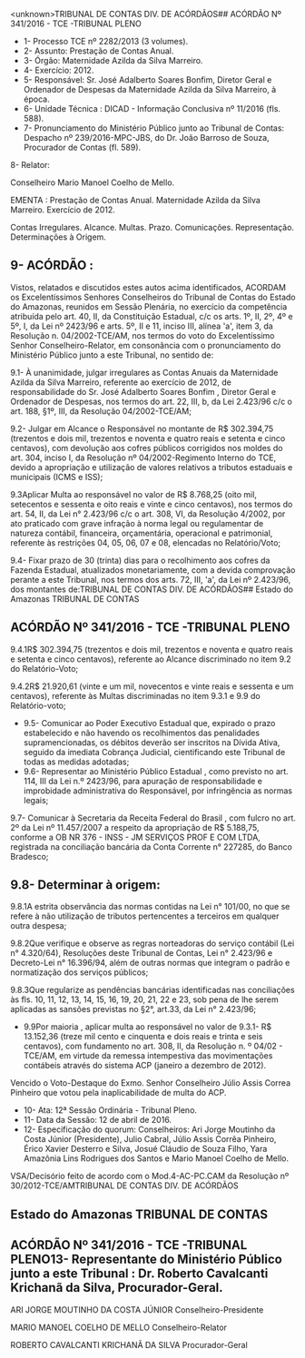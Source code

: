 &lt;unknown&gt;TRIBUNAL DE CONTAS DIV. DE ACÓRDÃOS## ACÓRDÃO Nº 341/2016 - TCE -TRIBUNAL PLENO

- 1- Processo TCE nº 2282/2013 (3 volumes).
- 2- Assunto: Prestação de Contas Anual.
- 3- Órgão: Maternidade Azilda da Silva Marreiro.
- 4- Exercício: 2012.
- 5-  Responsável: Sr.  José  Adalberto  Soares  Bonfim,  Diretor  Geral  e  Ordenador  de Despesas da Maternidade Azilda da Silva Marreiro, à época.
- 6- Unidade Técnica : DICAD - Informação Conclusiva nº 11/2016 (fls. 588).
- 7- Pronunciamento do Ministério Público junto ao Tribunal de Contas: Despacho nº 239/2016-MPC-JBS, do Dr. João Barroso de Souza, Procurador de Contas (fl. 589).

8- Relator:

Conselheiro Mario Manoel Coelho de Mello.

EMENTA : Prestação de Contas Anual. Maternidade Azilda da Silva Marreiro. Exercício de 2012.

Contas Irregulares. Alcance. Multas. Prazo. Comunicações.  Representação.  Determinações  à Origem.

## 9- ACÓRDÃO :

Vistos, relatados e discutidos estes autos acima identificados, ACORDAM os Excelentíssimos Senhores Conselheiros do Tribunal de Contas do Estado do  Amazonas, reunidos em Sessão Plenária, no exercício da competência atribuída pelo art. 40,  II, da Constituição Estadual, c/c os arts. 1º, II, 2º, 4º e 5º, I, da Lei nº 2423/96 e arts. 5º, II e 11, inciso III,  alínea 'a',  item 3, da Resolução n. 04/2002-TCE/AM, nos termos do voto do Excelentíssimo Senhor Conselheiro-Relator, em consonância com o pronunciamento do Ministério Público junto a este Tribunal, no sentido de:

9.1-  À  unanimidade,  julgar  irregulares as  Contas  Anuais  da  Maternidade Azilda da Silva Marreiro, referente ao exercício de 2012, de responsabilidade do Sr. José Adalberto Soares Bonfim ,  Diretor  Geral e Ordenador de Despesas, nos termos do art. 22, III, b, da Lei 2.423/96 c/c o art. 188, §1º, III, da Resolução 04/2002-TCE/AM;

9.2-  Julgar  em  Alcance o  Responsável  no  montante  de  R$ 302.394,75 (trezentos e dois mil, trezentos e noventa e quatro reais e setenta e cinco centavos), com devolução aos cofres públicos corrigidos nos moldes do art. 304, inciso I, da Resolução nº 04/2002-Regimento Interno do TCE, devido a apropriação e utilização de valores relativos a tributos estaduais e municipais (ICMS e ISS);

9.3Aplicar  Multa ao  responsável  no  valor  de  R$ 8.768,25 (oito mil, setecentos e sessenta e oito reais e vinte e cinco centavos), nos termos do art. 54, II, da Lei  n°  2.423/96  c/c  o  art.  308,  VI,  da  Resolução  4/2002,  por  ato  praticado  com  grave infração  à  norma  legal  ou  regulamentar  de  natureza  contábil,  financeira,  orçamentária, operacional  e  patrimonial,  referente  às  restrições  04,  05,  06,  07  e  08,  elencadas  no Relatório/Voto;

9.4- Fixar prazo de 30 (trinta) dias para o recolhimento aos cofres da Fazenda Estadual,  atualizados  monetariamente,  com  a  devida  comprovação  perante  a  este Tribunal, nos termos dos arts. 72, III, 'a', da Lei nº 2.423/96, dos montantes de:TRIBUNAL DE CONTAS DIV. DE ACÓRDÃOS## Estado do Amazonas TRIBUNAL DE CONTAS

## ACÓRDÃO Nº 341/2016 - TCE -TRIBUNAL PLENO

9.4.1R$ 302.394,75 (trezentos e dois mil, trezentos e noventa e quatro reais  e  setenta  e  cinco  centavos),  referente  ao  Alcance  discriminado  no  item  9.2  do Relatório-Voto;

9.4.2R$ 21.920,61 (vinte e um mil, novecentos e vinte reais e sessenta e um centavos), referente às Multas discriminadas no item 9.3.1 e 9.9 do Relatório-voto;

- 9.5-  Comunicar ao  Poder  Executivo  Estadual que,  expirado  o  prazo estabelecido  e  não  havendo  os  recolhimentos  das  penalidades  supramencionadas,  os débitos  deverão  ser  inscritos  na  Dívida  Ativa,  seguido  da  imediata  Cobrança  Judicial, cientificando este Tribunal de todas as medidas adotadas;
- 9.6- Representar ao Ministério Público Estadual , como previsto no art. 114, III da Lei n.º 2423/96, para apuração de responsabilidade e improbidade administrativa do Responsável, por infringência as normas legais;

9.7- Comunicar  à Secretaria da Receita Federal do Brasil ,  com fulcro no art.  2º  da  Lei  nº  11.457/2007 a respeito da apropriação de R$ 5.188,75, conforme a OB NR 376 - INSS - JM SERVIÇOS PROF E COM LTDA, registrada na conciliação bancária da Conta Corrente n° 227285, do Banco Bradesco;

## 9.8- Determinar à origem:

9.8.1A  estrita  observância das normas contidas na Lei n° 101/00, no que  se  refere  à  não  utilização  de  tributos  pertencentes  a  terceiros  em  qualquer  outra despesa;

9.8.2Que verifique e observe as regras norteadoras do serviço contábil (Lei n° 4.320/64), Resoluções deste Tribunal de Contas, Lei n° 2.423/96 e Decreto-Lei n° 16.396/94,  além de outras normas que integram o padrão  e normatização dos serviços públicos;

9.8.3Que  regularize as pendências bancárias identificadas nas conciliações às fls. 10, 11, 12, 13, 14, 15, 16, 19, 20, 21, 22 e 23, sob pena de lhe serem aplicadas as sansões previstas no §2°, art.33, da Lei n° 2.423/96;

- 9.9Por  maioria , aplicar  multa ao  responsável  no  valor  de  9.3.1-  R$ 13.152,36  (treze  mil  cento  e  cinquenta  e  dois  reais  e  trinta  e  seis  centavos),  com fundamento no art. 308,  II, da Resolução n. º 04/02  - TCE/AM, em virtude da remessa intempestiva das movimentações contábeis através do sistema ACP (janeiro a dezembro de 2012).

Vencido o Voto-Destaque do Exmo. Senhor Conselheiro Júlio Assis Correa Pinheiro que votou pela inaplicabilidade de multa do ACP.

- 10- Ata: 12ª Sessão Ordinária - Tribunal Pleno.
- 11- Data da Sessão: 12 de abril de 2016.
- 12-  Especificação  do  quorum: Conselheiros:  Ari  Jorge  Moutinho  da  Costa  Júnior (Presidente),  Julio  Cabral,  Júlio  Assis  Corrêa  Pinheiro,  Érico  Xavier  Desterro  e  Silva, Josué Cláudio de Souza Filho, Yara Amazônia Lins Rodrigues dos Santos e Mario Manoel Coelho de Mello.

VSA/Decisório feito de acordo com o Mod.4-AC-PC.CAM da Resolução nº 30/2012-TCE/AMTRIBUNAL DE CONTAS DIV. DE ACÓRDÃOS

## Estado do Amazonas TRIBUNAL DE CONTAS

## ACÓRDÃO Nº 341/2016 - TCE -TRIBUNAL PLENO13- Representante do Ministério Público junto a este Tribunal : Dr. Roberto Cavalcanti Krichanã da Silva, Procurador-Geral.

ARI JORGE MOUTINHO DA COSTA JÚNIOR Conselheiro-Presidente

MARIO MANOEL COELHO DE MELLO Conselheiro-Relator

ROBERTO CAVALCANTI KRICHANÃ DA SILVA Procurador-Geral